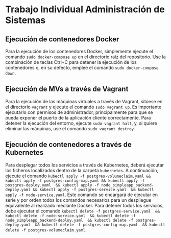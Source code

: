 # Trabajo Individual Administración de Sistemas
## Ejecución de contenedores Docker
Para la ejecución de los contenedores Docker, simplemente ejecute el comando ```sudo docker-compose up``` en el directorio raíz del repositorio. Use la combinación de teclas Ctrl+C para detener la ejecución de los contenedores o, en su defecto, emplee el comando ```sudo docker-compose down```.
## Ejecución de MVs a través de Vagrant
Para la ejecución de las máquinas virtuales a través de Vagrant, sitúese en el directorio ```vagrant``` y ejecute el comando ```sudo vagrant up```. Es importante ejecutarlo con permisos de administrador, principalmente para que se pueda exponer el puerto de la aplicación cliente correctamente. Para detener la ejecución del entorno, ejecute ```sudo vagrant halt```, y, si quiere eliminar las máquinas, use el comando ```sudo vagrant destroy```. 
## Ejecución de contenedores a través de Kubernetes
Para desplegar todos los servicios a través de Kubernetes, deberá ejecutar los ficheros localizados dentro de la carpeta ```kubernetes```. A continuación, ejecute el comando ```kubectl apply -f postgres-volumeclaim.yaml && kubectl apply -f postgres-config-map.yaml && kubectl apply -f postgres-deploy.yaml  && kubectl apply -f node_simpleapp_backend-deploy.yaml && kubectl apply -f postgres-service.yaml  && kubectl apply -f node-service.yaml```. Este comando se encargará de ejecutar en serie y por orden todos los comandos necesarios para un despliegue equivalente al realizado mediante Docker. Para detener todos  los servicios, debe ejecutar el comando ```kubectl delete -f postgres-service.yaml  && kubectl delete -f node-service.yaml  && kubectl delete -f node_simpleapp_backend-deploy.yaml  && kubectl delete -f postgres-deploy.yaml  && kubectl delete -f postgres-config-map.yaml  && kubectl delete -f postgres-volumeclaim.yaml```.
